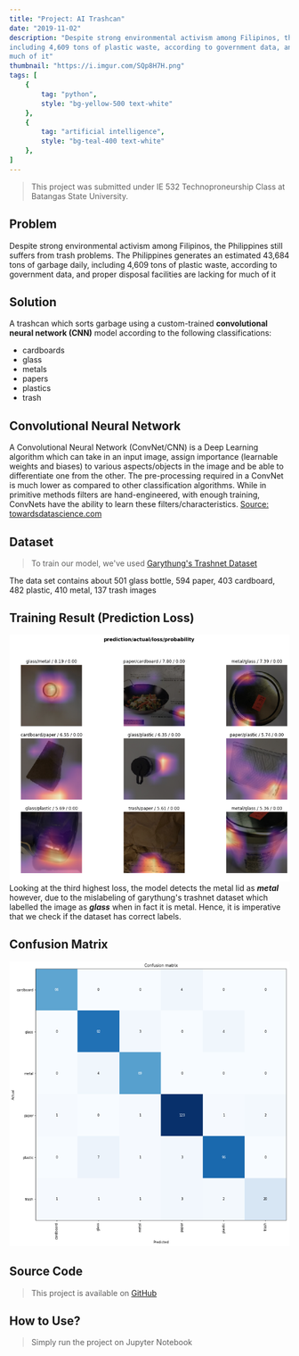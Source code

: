 ```yaml
---
title: "Project: AI Trashcan"
date: "2019-11-02"
description: "Despite strong environmental activism among Filipinos, the Philippines still suffers from trash problems. The Philippines generates an estimated 43,684 tons of garbage daily,
including 4,609 tons of plastic waste, according to government data, and proper disposal facilities are lacking for
much of it"
thumbnail: "https://i.imgur.com/SQp8H7H.png"
tags: [
    {
        tag: "python",
        style: "bg-yellow-500 text-white"
    },
    {
        tag: "artificial intelligence",
        style: "bg-teal-400 text-white"
    },
]
---
```

> This project was submitted under IE 532 Technoproneurship Class at Batangas State University.

## Problem
Despite strong environmental activism among Filipinos, the
Philippines still suffers from trash problems. The Philippines generates an estimated 43,684 tons of garbage daily,
including 4,609 tons of plastic waste, according to government data, and proper disposal facilities are lacking for
much of it

## Solution
A trashcan which sorts garbage using a custom-trained **convolutional neural network (CNN)** model according to the following classifications:
- cardboards
- glass
- metals
- papers
- plastics
- trash

## Convolutional Neural Network
A Convolutional Neural Network (ConvNet/CNN) is a Deep Learning algorithm which can take in an input image, assign importance (learnable weights and biases) to various aspects/objects in the image and be able to differentiate one from the other. The pre-processing required in a ConvNet is much lower as compared to other classification algorithms. While in primitive methods filters are hand-engineered, with enough training, ConvNets have the ability to learn these filters/characteristics.
[Source: towardsdatascience.com](https://towardsdatascience.com/a-comprehensive-guide-to-convolutional-neural-networks-the-eli5-way-3bd2b1164a53)

## Dataset
> To train our model, we've used [Garythung's Trashnet Dataset](https://github.com/garythung/trashnet)

The data set contains about 501 glass bottle, 594 paper, 403 cardboard, 482 plastic, 410 metal, 137 trash images

## Training Result (Prediction Loss)
![Image](./loss.png)
Looking at the third highest loss, the model detects the metal lid as ***metal*** however, due to the mislabeling of garythung's trashnet dataset which labelled the image as ***glass*** when in fact it is metal. Hence, it is imperative that we check if the dataset has correct labels.

## Confusion Matrix
![Confusion MAtrix](./confusion_matrix.png)


## Source Code
> This project is available on [GitHub](https://github.com/kristianespina/trash-classifier)

## How to Use?
> Simply run the project on Jupyter Notebook